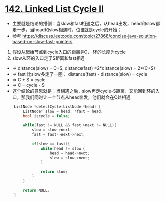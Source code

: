 # [142. Linked List Cycle II](https://leetcode.com/problems/linked-list-cycle-ii/#/solutions)
* 主要就是结论的推倒：当slow和fast相遇之后，从head出发，head和slow都走一步，当head和slow相遇时，位置就是cycle的开始；
* 参考 https://discuss.leetcode.com/topic/27868/concise-java-solution-based-on-slow-fast-pointers
1. 假设从起始节点到cycle入口的距离是C， 环的长度为cycle
2. slow从环的入口走了S距离和fast相遇
* => distance(slow) = C+S,     distance(fast) =2\*distance(slow) = 2\*(C+S)
* => fast 比slow多走了一圈： distance(fast) - distance(slow) = cycle
* => C + S = cycle 
* => C = cycle - S
* 这个结论的意思就是：当相遇之后，slow再走cycle-S距离，又能回到环的入口，那我们同时让一个节点从head出发，他们就会在C处相遇

```C++
    ListNode *detectCycle(ListNode *head) {
        ListNode* slow = head, *fast = head;
        bool iscycle = false;
        
        while(fast != NULL && fast->next != NULL){
            slow = slow->next;
            fast = fast->next->next;
            
            if(slow == fast){
                while(head != slow){
                    head = head->next;
                    slow = slow->next;
                }
                
                return slow;
            }
        }
        
        return NULL;
    }
```




